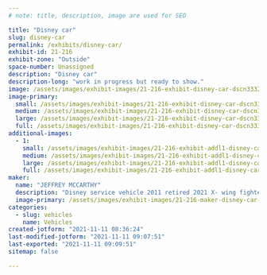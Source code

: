```yaml
---
# note: title, description, image are used for SEO

title: "Disney car"
slug: disney-car
permalink: /exhibits/disney-car/
exhibit-id: 21-216
exhibit-zone: "Outside"
space-number: Unassigned
description: "Disney car"
description-long: "work in progress but ready to show."
image: /assets/images/exhibit-images/21-216-exhibit-disney-car-dscn3332-large.JPG
image-primary: 
  small: /assets/images/exhibit-images/21-216-exhibit-disney-car-dscn3332-small.JPG
  medium: /assets/images/exhibit-images/21-216-exhibit-disney-car-dscn3332-medium.JPG
  large: /assets/images/exhibit-images/21-216-exhibit-disney-car-dscn3332-large.JPG
  full: /assets/images/exhibit-images/21-216-exhibit-disney-car-dscn3332-full.JPG
additional-images: 
  - 1:
    small: /assets/images/exhibit-images/21-216-exhibit-addl1-disney-car-dscn3329-small.JPG
    medium: /assets/images/exhibit-images/21-216-exhibit-addl1-disney-car-dscn3329-medium.JPG
    large: /assets/images/exhibit-images/21-216-exhibit-addl1-disney-car-dscn3329-large.JPG
    full: /assets/images/exhibit-images/21-216-exhibit-addl1-disney-car-dscn3329-full.JPG
maker: 
  name: "JEFFREY MCCARTHY"
  description: "Disney service vehicle 2011 retired 2021 X- wing fighter , my art work has been on American Pickers TV show and can be seen at Universal studios "
  image-primary: /assets/images/exhibit-images/21-216-maker-disney-car-dscn3328-medium.JPG
categories: 
  - slug: vehicles
    name: Vehicles
created-jotform: "2021-11-11 08:36:24"
last-modified-jotform: "2021-11-11 09:07:51"
last-exported: "2021-11-11 09:09:51"
sitemap: false

---
```

